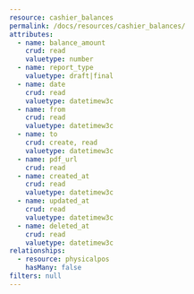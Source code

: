 ```yaml
---
resource: cashier_balances
permalink: /docs/resources/cashier_balances/
attributes:
  - name: balance_amount
    crud: read
    valuetype: number
  - name: report_type
    valuetype: draft|final
  - name: date
    crud: read
    valuetype: datetimew3c
  - name: from
    crud: read
    valuetype: datetimew3c
  - name: to
    crud: create, read
    valuetype: datetimew3c
  - name: pdf_url
    crud: read
  - name: created_at
    crud: read
    valuetype: datetimew3c
  - name: updated_at
    crud: read
    valuetype: datetimew3c
  - name: deleted_at
    crud: read
    valuetype: datetimew3c
relationships:
  - resource: physicalpos
    hasMany: false
filters: null
---
```


